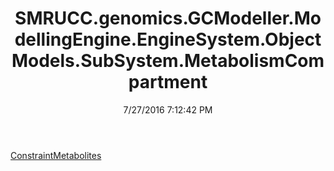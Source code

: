 ﻿---
title: SMRUCC.genomics.GCModeller.ModellingEngine.EngineSystem.ObjectModels.SubSystem.MetabolismCompartment
date: 7/27/2016 7:12:42 PM
---

[ConstraintMetabolites](T-SMRUCC.genomics.GCModeller.ModellingEngine.EngineSystem.ObjectModels.SubSystem.MetabolismCompartment.ConstraintMetabolites.html)
